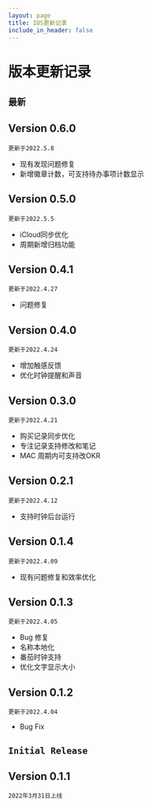 ```yaml
---
layout: page
title: IOS更新记录
include_in_header: false
---
```


# 版本更新记录




## `最新`

## Version 0.6.0

`更新于2022.5.8`

* 现有发现问题修复
* 新增徽章计数，可支持待办事项计数显示

## Version 0.5.0

`更新于2022.5.5`

* iCloud同步优化
* 周期新增归档功能

## Version 0.4.1

`更新于2022.4.27`

* 问题修复

## Version 0.4.0

`更新于2022.4.24`

* 增加触感反馈
* 优化时钟提醒和声音

## Version 0.3.0

`更新于2022.4.21`

* 购买记录同步优化
* 专注记录支持修改和笔记
* MAC 周期内可支持改OKR

## Version 0.2.1

`更新于2022.4.12`

* 支持时钟后台运行

## Version 0.1.4

`更新于2022.4.09`

* 现有问题修复和效率优化

## Version 0.1.3

`更新于2022.4.05`

* Bug 修复
* 名称本地化
* 番茄时钟支持
* 优化文字显示大小


## Version 0.1.2

`更新于2022.4.04`

* Bug Fix



## `Initial Release`

## Version 0.1.1
`2022年3月31日上线`

